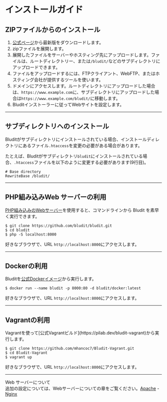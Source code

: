 # インストールガイド
<!-- position: 3 -->

<h2 id="installation-from-zip-file">ZIPファイルからのインストール</h2>

1. [公式ページ](https://www.bludit.com)から最新版をダウンロードします。
2. zipファイルを展開します。
3. 展開したファイルをサーバーやホスティング先にアップロードします。ファイルは、ルートディレクトリー、または`/bludit/`などのサブディレクトリにアップロードできます。
4. ファイルをアップロードするには、FTPクライアント、WebFTP、またはホスティング会社が提供するツールを使います。
4. ドメインにアクセスします。ルートディレクトリにアップロードした場合は、`https://www.example.com`に、サブディレクトリにアップロードした場合は`https://www.example.com/bludit/`に移動します。
5. Bluditインストーラーに従ってWebサイトを設定します。

---

<h2 id="subdirectory">サブディレクトリへのインストール</h2>

Bluditがサブディレクトリにインストールされている場合、インストールディレクトリにあるファイル`.htaccess`を変更の必要がある場合があります。

たとえば、Bluditがサブディレクトリ`bludit`にインストールされている場合、`.htaccess`ファイルを以下のように変更する必要があります(9行目)。

```
# Base directory
RewriteBase /bludit/
```

---

<h2 id="php-built-in-web-server">PHP組み込みWeb サーバーの利用</h2>

 [PHP組み込みのWebサーバー](https://www.php.net/manual/en/features.commandline.webserver.php)を使用すると、コマンドラインから Bludit を素早く実行できます。

```
$ git clone https://github.com/bludit/bludit.git
$ cd bludit
$ php -S localhost:8000
```

好きなブラウザで、URL `http://localhost:8000`にアクセスします。

---

<h2 id="docker">Dockerの利用</h2>

Bluditを[公式Dockerイメージ](https://hub.docker.com/r/bludit/docker/)から実行します。

```
$ docker run --name bludit -p 8000:80 -d bludit/docker:latest
```

好きなブラウザで、URL `http://localhost:8000`にアクセスします。

---

<h2 id="vagrant">Vagrantの利用</h2>
Vagrantを使って[公式Vagrantビルド](https://pilab.dev/bludit-vagrant)から実行します。

```
$ git clone https://github.com/mhancoc7/Bludit-Vagrant.git
$ cd Bludit-Vagrant
$ vagrant up
```

好きなブラウザで、URL `http://localhost:8000`にアクセスします。


---

<div class="note">
<div class="title">Web サーバーについて</div>
追加の設定については、Webサーバーについての章をご覧ください。<a href="https://docs.bludit.com/en/webservers/apache">Apache</a> - <a href="https://docs.bludit.com/en/webservers/nginx">Nginx</a>
</div>
